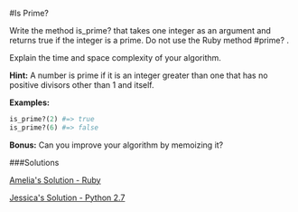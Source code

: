#Is Prime?

Write the method is_prime? that takes one integer as an argument and returns true if the integer is a prime. Do not use the Ruby method #prime? . 

Explain the time and space complexity of your algorithm.

**Hint:** A number is prime if it is an integer greater than one that has no positive divisors other than 1 and itself. 

**Examples:**
```ruby
is_prime?(2) #=> true
is_prime?(6) #=> false
```

**Bonus:** Can you improve your algorithm by memoizing it?

###Solutions

[Amelia's Solution - Ruby](https://github.com/wardch/Algorithms/blob/master/is_prime.rb)

[Jessica's Solution - Python 2.7](https://github.com/chatasweetie/Algorithms-Whiteboarding/tree/master/questions/is_prime/solution/is_prime.py)
